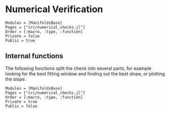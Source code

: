 # Numerical Verification

```@autodocs
Modules = [ManifoldsBase]
Pages = ["src/numerical_checks.jl"]
Order = [:macro, :type, :function]
Private = false
Public = true
```

## Internal functions

The following functions split the check into several parts, for
example looking for the best fitting window and finding out the best slope,
or plotting the slope.

```@autodocs
Modules = [ManifoldsBase]
Pages = ["src/numerical_checks.jl"]
Order = [:macro, :type, :function]
Private = true
Public = false
```